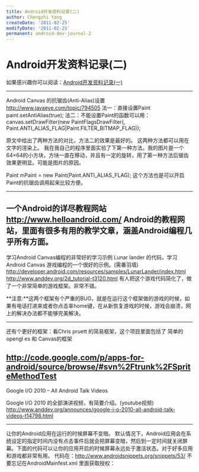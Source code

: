 ```yaml
---
title: Android开发资料记录(二)
author: Chengzhi Yang
createDate: '2011-02-25'
modifyDate: '2011-02-25'
permanent: android-dev-journal-2
---
```


# Android开发资料记录(二)

如果感兴趣你可以阅读：[Android开发资料记录(一)](./android-dev-journal-1.html)

---
Android Canvas 的抗锯齿(Anti-Alias)设置
http://www.javaeye.com/topic/794505
法一：直接设置Paint   paint.setAntiAlias(true);
法二：不能设置Paint的函数可以用：
canvas.setDrawFilter(new PaintFlagsDrawFilter(, Paint.ANTI_ALIAS_FLAG|Paint.FILTER_BITMAP_FLAG));

原文中给出了两种方法的对比，方法二的效果是最好的。
这两种方法都可以用在文字的渲染上。
我在我自己的程序里面实验了下第一种方法。我的图片是一个64×64的小方块，方块一直在移动，并且有一定的旋转，用了第一种方法后锯齿效果更明显。可能是图片的原因。

Paint mPaint = new Paint(Paint.ANTI_ALIAS_FLAG);
这个方法也是可以开启 Paint的抗锯齿调用起来比较方便。

---

一个Android的详尽教程网站
http://www.helloandroid.com/
Android的教程网站，里面有很多有用的教学文章，涵盖Android编程几乎所有方面。
---

学习Android Canvas编程的非常好的学习示例
Lunar lander 的代码，学习Android Canvas 游戏编程的一个很好的示例。(需番羽墙)
http://developer.android.com/resources/samples/LunarLander/index.html
http://www.anddev.org/2d_tutorial-t3120.html  有人把这个游戏代码简化了，做了一个非常简单的游戏框架。非常不错。

**注意:**这两个框架有个严重的BUG，就是在运行这个框架做的游戏的时候，如果有电话打进来或者你点击率home键，在从新恢复游戏的时候，游戏会崩溃，网上的解决办法都不能够完美解决。

---

还有个更好的框架：看Chris pruett 的简易框架，这个项目里面包括了 简单的opengl es  和 Canvas的框架

http://code.google.com/p/apps-for-android/source/browse/#svn%2Ftrunk%2FSpriteMethodTest
---
Google I/O 2010 – All Android Talk Videos

Google I/O 2010 的全部演讲视频，有简要介绍。(youtube视频)
http://www.anddev.org/announces/google-i-o-2010-all-android-talk-videos-t14798.html

---

让你的Android应用在运行的时候屏幕不变暗。
默认情况下，Android应用会在系统设定的指定时间内没有点击事件后就会把屏幕变暗，然后到一定时间就关闭屏幕。下面的代码可以让你的应用开启的时候屏幕永远处于激活状态。对于好多应用和游戏都非常有用。
代码在：http://www.androidsnippets.org/snippets/53/
不要忘记在AndroidMainfest.xml 里面获取授权：
